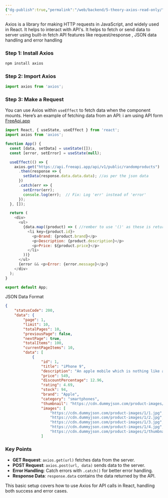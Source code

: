 ```yaml
---
{"dg-publish":true,"permalink":"/web/backend/5-theory-axios-read-only/","created":"2024-11-06T14:43:25.606+05:30"}
---
```



Axios is a library for making HTTP requests in JavaScript, and widely used in React.
It helps to interact with API's. It helps to fetch or send data to server using built-in fetch API features like request/response , JSON data handling and error handling

### Step 1: Install Axios
```bash
npm install axios
```

### Step 2: Import Axios
```javascript
import axios from 'axios';
```

### Step 3: Make a Request
You can use Axios within `useEffect` to fetch data when the component mounts. Here’s an example of fetching data from an API:
i am using API form [FreeApi.app](https://freeapi.app/)

```javascript
import React, { useState, useEffect } from 'react';
import axios from 'axios';

function App() {
  const [data, setData] = useState([]);
  const [error, setError] = useState(null);

  useEffect(() => {
    axios.get("https://api.freeapi.app/api/v1/public/randomproducts")
      .then(response => {
        setData(response.data.data.data); //as per the json data
      })
      .catch(err => {
        setError(err);
        console.log(err);  // Fix: Log 'err' instead of 'error'
      });
  }, []);

  return (
    <div>
      <ul>
        {data.map((product) => ( //rember to use '()' as these is return brackets
          <li key={product.id}>
            <p>Brand: {product.brand}</p>
            <p>Description: {product.description}</p>
            <p>Price: ${product.price}</p>
          </li>
        ))}
      </ul>
      {error && <p>Error: {error.message}</p>}
    </div>
  );
}

export default App;

```

JSON Data Format
```json
{
    "statusCode": 200,
    "data": {
        "page": 1,
        "limit": 10,
        "totalPages": 10,
        "previousPage": false,
        "nextPage": true,
        "totalItems": 100,
        "currentPageItems": 10,
        "data": [
            {
                "id": 1,
                "title": "iPhone 9",
                "description": "An apple mobile which is nothing like apple",
                "price": 549,
                "discountPercentage": 12.96,
                "rating": 4.69,
                "stock": 94,
                "brand": "Apple",
                "category": "smartphones",
                "thumbnail": "https://cdn.dummyjson.com/product-images/1/thumbnail.jpg",
                "images": [
                    "https://cdn.dummyjson.com/product-images/1/1.jpg",
                    "https://cdn.dummyjson.com/product-images/1/2.jpg",
                    "https://cdn.dummyjson.com/product-images/1/3.jpg",
                    "https://cdn.dummyjson.com/product-images/1/4.jpg",
                    "https://cdn.dummyjson.com/product-images/1/thumbnail.jpg"
                ]
```
### Key Points
- **GET Request**: `axios.get(url)` fetches data from the server.
- **POST Request**: `axios.post(url, data)` sends data to the server.
- **Error Handling**: Catch errors with `.catch()` for better error handling.
- **Response Data**: `response.data` contains the data returned by the API.

This basic setup covers how to use Axios for API calls in React, handling both success and error cases.